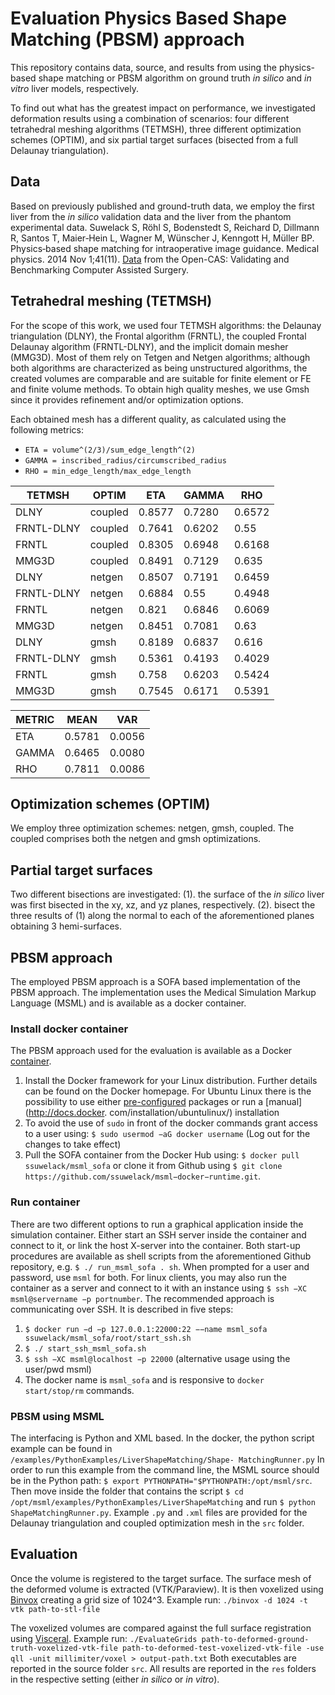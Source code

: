 # Evaluation Physics Based Shape Matching (PBSM) approach
This repository contains data, source, and results from using the physics-based shape matching or PBSM algorithm on ground truth _in silico_ and _in vitro_ liver models, respectively.

To find out what has the greatest impact on performance, we investigated deformation results using a combination of scenarios: four different tetrahedral meshing algorithms (TETMSH), three different optimization schemes (OPTIM), and six partial target surfaces (bisected from a full Delaunay triangulation). 

## Data
Based on previously published and ground-truth data, we employ the first liver from the _in silico_ validation data and the liver from the phantom experimental data. Suwelack S, Röhl S, Bodenstedt S, Reichard D, Dillmann R, Santos T, Maier‐Hein L, Wagner M, Wünscher J, Kenngott H, Müller BP. Physics‐based shape matching for intraoperative image guidance. Medical physics. 2014 Nov 1;41(11). [Data](http://opencas.webarchiv.kit.edu/?q=PhysicsBasedShapeMatching "Download link") from the Open-CAS: Validating and Benchmarking Computer Assisted Surgery.

## Tetrahedral meshing (TETMSH)
For the scope of this work, we used four TETMSH algorithms: the Delaunay triangulation (DLNY), the Frontal algorithm (FRNTL), the coupled Frontal Delaunay algorithm (FRNTL-DLNY), and the implicit domain mesher (MMG3D). Most of them rely on Tetgen and Netgen algorithms; although both algorithms are characterized as being unstructured algorithms, the created volumes are comparable and are suitable for finite element or FE and finite volume methods. To obtain high quality meshes, we use Gmsh since it provides refinement and/or optimization options.

Each obtained mesh has a different quality, as calculated using the following metrics:
* `ETA = volume^(2/3)/sum_edge_length^(2)`
* `GAMMA = inscribed_radius/circumscribed_radius`
* `RHO = min_edge_length/max_edge_length`

| TETMSH     	| OPTIM   	| ETA    	| GAMMA  	| RHO    	|
|------------	|---------	|--------	|--------	|--------	|
| DLNY       	| coupled 	| 0.8577 	| 0.7280 	| 0.6572 	|
| FRNTL-DLNY 	| coupled 	| 0.7641 	| 0.6202 	| 0.55   	|
| FRNTL      	| coupled 	| 0.8305 	| 0.6948 	| 0.6168 	|
| MMG3D      	| coupled 	| 0.8491 	| 0.7129 	| 0.635  	|
| DLNY       	| netgen  	| 0.8507 	| 0.7191 	| 0.6459 	|
| FRNTL-DLNY 	| netgen  	| 0.6884 	| 0.55   	| 0.4948 	|
| FRNTL      	| netgen  	| 0.821  	| 0.6846 	| 0.6069 	|
| MMG3D      	| netgen  	| 0.8451 	| 0.7081 	| 0.63   	|
| DLNY       	| gmsh    	| 0.8189 	| 0.6837 	| 0.616  	|
| FRNTL-DLNY 	| gmsh    	| 0.5361 	| 0.4193 	| 0.4029 	|
| FRNTL      	| gmsh    	| 0.758  	| 0.6203 	| 0.5424 	|
| MMG3D      	| gmsh    	| 0.7545 	| 0.6171 	| 0.5391 	|


| METRIC 	| MEAN   	| VAR    	|
|--------	|--------	|--------	|
| ETA    	| 0.5781 	| 0.0056 	|
| GAMMA  	| 0.6465 	| 0.0080 	|
| RHO    	| 0.7811 	| 0.0086 	|


## Optimization schemes (OPTIM)
We employ three optimization schemes: netgen, gmsh, coupled.
The coupled comprises both the netgen and gmsh optimizations.

## Partial target surfaces
Two different bisections are investigated: (1). the surface of the _in silico_ liver was first bisected in the xy, xz, and yz planes, respectively. (2). bisect the three results of (1) along the normal to each of the aforementioned planes obtaining 3 hemi-surfaces.  

## PBSM approach
The employed PBSM approach is a SOFA based implementation of the PBSM approach.
The implementation uses the Medical Simulation Markup Language (MSML) and is available as a docker container.

### Install docker container
The PBSM approach used for the evaluation is available as a Docker [container](https://github.com/ssuwelack/msml-docker-runtime).
1. Install the Docker framework for your Linux distribution. Further details can be found on the Docker homepage. For Ubuntu Linux there is the possibility to use either [pre-configured](www.ubuntuupdates.org/ppa/docker) packages or run a [manual](http://docs.docker. com/installation/ubuntulinux/) installation
2. To avoid the use of `sudo` in front of the docker commands grant access to a user using: `$ sudo usermod −aG docker username` (Log out for the changes to take effect)
3. Pull the SOFA container from the Docker Hub using: `$ docker pull ssuwelack/msml_sofa` or clone it from Github using `$ git clone https://github.com/ssuwelack/msml−docker−runtime.git`.

### Run container
There are two different options to run a graphical application inside the simulation container.
Either start an SSH server inside the container and connect to it, or link the host X-server into the container. 
Both start-up procedures are available as shell scripts from the aforementioned Github repository, e.g. `$ ./ run_msml_sofa . sh`.
When prompted for a user and password, use `msml` for both.
For linux clients, you may also run the container as a server and connect to it with an instance using `$ ssh −XC msml@servername −p portnumber`.
The recommended approach is communicating over SSH. It is described in five steps:
1. `$ docker run −d −p 127.0.0.1:22000:22 −−name msml_sofa ssuwelack/msml_sofa/root/start_ssh.sh`
2. `$ ./ start_ssh_msml_sofa.sh`
3. `$ ssh −XC msml@localhost −p 22000` (alternative usage using the user/pwd msml)
4. The docker name is `msml_sofa` and is responsive to `docker start/stop/rm` commands.

### PBSM using MSML
The interfacing is Python and XML based.
In the docker, the python script example can be found in 
`/examples/PythonExamples/LiverShapeMatching/Shape- MatchingRunner.py`
In order to run this example from the command line, the MSML source should be in the Python path:
`$ export PYTHONPATH="$PYTHONPATH:/opt/msml/src`.
Then move inside the folder that contains the script
`$ cd /opt/msml/examples/PythonExamples/LiverShapeMatching` and run `$ python ShapeMatchingRunner.py`.
Example `.py` and `.xml` files are provided for the Delaunay triangulation and coupled optimization mesh in the `src` folder.

## Evaluation
Once the volume is registered to the target surface. The surface mesh of the deformed volume is extracted (VTK/Paraview).
It is then voxelized using [Binvox](https://www.patrickmin.com/binvox/) creating a grid size of 1024^3.
Example run:
`./binvox -d 1024 -t vtk path-to-stl-file`

The voxelized volumes are compared against the full surface registration using [Visceral](https://github.com/Visceral-Project/EvaluateSegmentation).
Example run: `./EvaluateGrids path-to-deformed-ground-truth-voxelized-vtk-file path-to-deformed-test-voxelized-vtk-file -use qll -unit millimiter/voxel > output-path.txt` 
Both executables are reported in the source folder `src`.
All results are reported in the `res` folders in the respective setting (either _in silico_ or _in vitro_).

